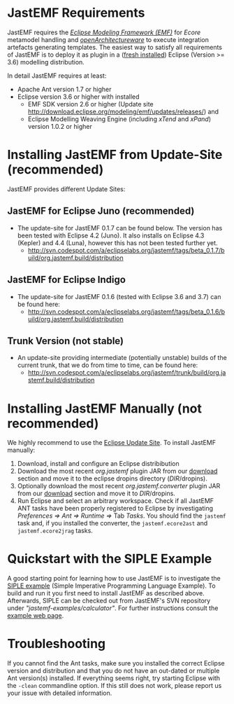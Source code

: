 # JastEMF Requirements #

JastEMF requires the _[Eclipse Modeling Framework (EMF)](http://www.eclipse.org/modeling/emf/)_ for _Ecore_ metamodel handling and _[openArchitectureware](http://www.openarchitectureware.org/)_ to execute integration artefacts generating templates. The easiest way to satisfy all requirements of JastEMF is to deploy it as plugin in a ([fresh installed](http://www.eclipse.org/downloads/)) Eclipse (Version >= 3.6) modelling distribution.

In detail JastEMF requires at least:
  * Apache Ant version 1.7 or higher
  * Eclipse version 3.6 or higher with installed
    * EMF SDK version 2.6 or higher (Update site http://download.eclipse.org/modeling/emf/updates/releases/) and
    * Eclipse Modelling Weaving Engine (including _xTend_ and _xPand_) version 1.0.2 or higher

# Installing JastEMF from Update-Site (recommended) #
JastEMF provides different Update Sites:
## JastEMF for Eclipse Juno (recommended) ##

  * The update-site for JastEMF 0.1.7 can be found below. The version has been tested with Eclipse 4.2 (Juno). It also installs on Eclipse 4.3 (Kepler) and 4.4 (Luna), however this has not been tested further yet.
    * http://svn.codespot.com/a/eclipselabs.org/jastemf/tags/beta_0.1.7/build/org.jastemf.build/distribution

## JastEMF for Eclipse Indigo ##
  * The update-site for JastEMF 0.1.6 (tested with Eclipse 3.6 and 3.7) can be found here:
    * http://svn.codespot.com/a/eclipselabs.org/jastemf/tags/beta_0.1.6/build/org.jastemf.build/distribution

## Trunk Version (not stable) ##
  * An update-site providing intermediate (potentially unstable) builds of the current trunk, that we do from time to time, can be found here:
    * http://svn.codespot.com/a/eclipselabs.org/jastemf/trunk/build/org.jastemf.build/distribution

# Installing JastEMF Manually (not recommended) #

We highly recommend to use the [Eclipse Update Site](#Installing_JastEMF_from_Update-Site.md). To install JastEMF manually:
  1. Download, install and configure an Eclipse distribibution
  1. Download the most recent _org.jastemf_ plugin JAR from our [download](http://code.google.com/a/eclipselabs.org/p/jastemf/downloads/list) section and move it to the eclipse dropins directory (_DIR_/dropins).
  1. Optionally download the most recent _org.jastemf.converter_ plugin JAR from our [download](http://code.google.com/a/eclipselabs.org/p/jastemf/downloads/list) section and move it to _DIR_/dropins.
  1. Run Eclipse and select an arbitrary workspace. Check if all JastEMF ANT tasks have been properly registered to Eclipse by investigating _Preferences => Ant => Runtime =>_ Tab _Tasks_. You should find the `jastemf` task and, if you installed the converter, the `jastemf.ecore2ast` and `jastemf.ecore2jrag` tasks.

# Quickstart with the SIPLE Example #

A good starting point for learning how to use JastEMF is to investigate the [SIPLE example](Examples.md) (Simple Imperative Programming Language Example). To build and run it you first need to install JastEMF as described above. Afterwards, SIPLE can be checked out from JastEMF's SVN repository under _"jastemf-examples/calculator"_. For further instructions consult the [example web page](Examples.md).

# Troubleshooting #

If you cannot find the Ant tasks, make sure you installed the correct Eclipse version and distribution and that you do not have an out-dated or multiple Ant version(s) installed. If everything seems right, try starting Eclipse with the `-clean` commandline option. If this still does not work, please report us your issue with detailed information.